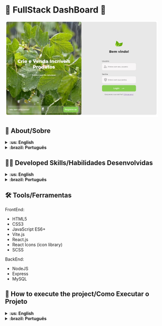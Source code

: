# :purse: FullStack DashBoard :seedling:

![desktop preview](assets/capture.JPG)

## :page_with_curl: About/Sobre

<details>
  <summary markdown="span"><strong>:us: English</strong></summary><br />

Project React developed by [Nathan Mota](https://www.linkedin.com/in/nathansmota/), aiming to enhance my knowledge in ReactJs and NodeJs using Express to build a FullStack application with Login, Registration, and a Dashboard. For this, MySQL was chosen as the Relational Database because it is one of the most used and suits this type of application very well.

My goal is to build a robust application with authentication, password encryption in the backend.

<!-- [Click here]() to check out the final version of the project in your browser. -->

<br />
</details>

<details>
  <summary markdown="span"><strong>:brazil: Português</strong></summary><br />

Projeto React desenvolvido por [Nathan Mota](https://www.linkedin.com/in/nathansmota/) onde o objetivo foi aprimorar meu conhecimento em ReactJs e NodeJs utilizando Express para construir uma aplicação FullStack com página de Login, Cadastro e um DashBoard. Para isso foi escolhido o Mysql como Banco de Dados Relacional por ser um dos mais utilizados e atender muito bem esse tipo de aplicação.

Meu objetivo é construir uma aplicação roubusta com autenticação, criptografia da senhas no backend

<!-- [Clique aqui]() para conferir a versão final do projeto no seu navegador. -->

<br />
</details>

## :man_technologist: Developed Skills/Habilidades Desenvolvidas

<details>
  <summary markdown="span"><strong>:us: English</strong></summary><br />

* Develop a React application.
* Use NodeJS + Express on the Backend.
* Create the database with MySQL.
* Use the React Router library to handle page navigation.
* Use bcrypt to encrypt passwords.
* Implement Login/Account creation with authentication.
* Error feedback on login: display the error to the user.
* Data validation on both Front and Back ends.
* Session management
* Security settings

<br />
</details>

<details>
  <summary markdown="span"><strong>:brazil: Português</strong></summary><br />

* Desenvolver uma aplicação React.
* Utilizar NodeJS + Express no BackEnd.
* Realizar o banco de dados com MySQL.
* Usar a biblioteca React Router para lidar com navegação entre páginas.
* Utilizar bycript para criptografar as senhas.
* Realizar Login/Criação de conta com autenticação.
* Feedback de Erros no login: mostrar o erro ao usuário.
* Validação de dados tanto no Front e no Back.
* Gerenciamento de Sessões
* Configurações de Segurança 

<br />
</details>

<!-- ## :memo: Methodologies/Metodologias

* 

-->

## :hammer_and_wrench: Tools/Ferramentas

FrontEnd:

* HTML5
* CSS3
* JavaScript ES6+
* Vite.js
* React.js
* React Icons (icon library)
* SCSS

BackEnd:

* NodeJS 
* Express
* MySQL

## :rocket: How to execute the project/Como Executar o Projeto

<details>
  <summary markdown="span"><strong>:us: English</strong></summary><br />

1. Clone the repository to your local machine:

   ```bash
   cd fullstack-auth-dash-client
   cd fullstack-auth-dash-server
   ```

2. Navigate to the project directory:

   ```bash
   cd fullstack-auth-dash-client
   cd fullstack-auth-dash-server
   ```

3. Install the dependencies:

   ```bash
   npm install
   ```

4. Start the development server:

   ```bash
   npm run dev
   ```

5. Open your browser at: [http://localhost:5173/](http://localhost:5173/) to view the project in action.

<br />
</details>

<details>
  <summary markdown="span"><strong>:brazil: Português</strong></summary><br />

  1. Clone o repositório para sua máquina local:

   ```bash
   git clone https://github.com/nathanmota-dev/fullstack-auth-dash-server
   git clone https://github.com/nathanmota-dev/fullstack-auth-dash-client
   ```

2. Navegue até o diretório do projeto:

   ```bash
   cd fullstack-auth-dash-client
   cd fullstack-auth-dash-server
   ```

3. Instale as dependências:

   ```bash
   npm install
   ```

4. Inicie o servidor de desenvolvimento:

   ```bash
   npm run dev
   ```

5. Abra seu navegador em: [http://localhost:5173/](http://localhost:5173/) para visualizar o projeto em execução.

### :tada: Contributions/Contribuições

<details>
  <summary markdown="span"><strong>:us: English</strong></summary><br />

Contributions are welcome! Feel free to open an issue or submit a pull request.

<br />
</details>

<details>
  <summary markdown="span"><strong>:brazil: Português</strong></summary><br />

Contribuições são bem-vindas! Sinta-se à vontade para abrir um problema ou enviar um pull request.

### :copyright: Copyright disclaimer/Aviso de direitos autorais

<details>
  <summary markdown="span"><strong>:us: English</strong></summary><br />

This project is licensed under the MIT License.

<br />
</details>

<details>
  <summary markdown="span"><strong>:brazil: Português</strong></summary><br />

Este projeto está licenciado sob a Licença MIT.
